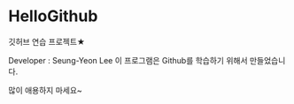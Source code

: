 HelloGithub
===========

깃허브 연습 프로젝트★

Developer : Seung-Yeon Lee
이 프로그램은 Github를 학습하기 위해서 만들었습니다.

많이 애용하지 마세요~